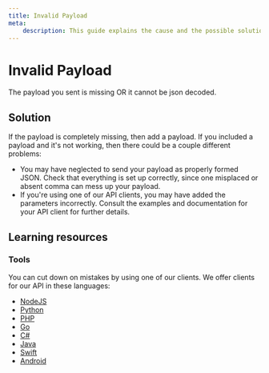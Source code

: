 ```yaml
---
title: Invalid Payload
meta: 
    description: This guide explains the cause and the possible solutions for the Invalid Payload error.
---
```


# Invalid Payload

The payload you sent is missing OR it cannot be json decoded.

## Solution

If the payload is completely missing, then add a payload. If you included a payload and it's not working, then there could be a couple different problems: 

* You may have neglected to send your payload as properly formed JSON. Check that everything is set up correctly, since one misplaced or absent comma can mess up your payload. 
* If you're using one of our API clients, you may have added the parameters incorrectly. Consult the examples and documentation for your API client for further details.

## Learning resources

### Tools

You can cut down on mistakes by using one of our clients. We offer clients for our API in these languages:

- [NodeJS](../sdks/api-clients/apivideo-nodejs-client.md)
- [Python](../sdks/api-clients/apivideo-python-client.md)
- [PHP](../sdks/api-clients/apivideo-php-client.md)
- [Go](../sdks/api-clients/apivideo-go-client.md)
- [C#](../sdks/api-clients/apivideo-csharp-client.md)
- [Java](../sdks/api-clients/apivideo-java-client.md)
- [Swift](../sdks/api-clients/apivideo-swift5-client.md)
- [Android](../sdks/api-clients/apivideo-android-client.md)

